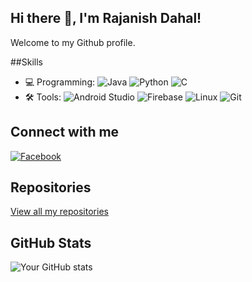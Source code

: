 ## Hi there 👋, I'm Rajanish Dahal!
Welcome to my Github profile.


##Skills
- 💻 Programming: ![Java](https://img.shields.io/badge/-Java-007396?logo=java&logoColor=white&style=flat)
                  ![Python](https://img.shields.io/badge/-Python-3776AB?logo=python&logoColor=white&style=flat)
                  ![C](https://img.shields.io/badge/-C-A8B9CC?logo=c&logoColor=white&style=flat)
- 🛠️ Tools: ![Android Studio](https://img.shields.io/badge/-Android%20Studio-3DDC84?logo=android-studio&logoColor=white&style=flat)
  ![Firebase](https://img.shields.io/badge/-Firebase-FFCA28?logo=firebase&logoColor=black&style=flat)
  ![Linux](https://img.shields.io/badge/-Linux-FCC624?logo=linux&logoColor=black&style=flat)
  ![Git](https://img.shields.io/badge/-Git-F05032?logo=git&logoColor=white&style=flat)


## Connect with me
[![Facebook](https://img.shields.io/badge/-Facebook-1877F2?logo=facebook&logoColor=white&style=flat)](https://www.facebook.com/rajnish.dahal/)

## Repositories
[View all my repositories](https://github.com/Zr0-a1?tab=repositories)


## GitHub Stats
![Your GitHub stats](https://github-readme-stats.vercel.app/api?username=Zr0-a1&show_icons=true&theme=radical)




<!--
**Zr0-a1/Zr0-a1** is a ✨ _special_ ✨ repository because its `README.md` (this file) appears on your GitHub profile.

Here are some ideas to get you started:

- 🔭 I’m currently working on ...
- 🌱 I’m currently learning ...
- 👯 I’m looking to collaborate on ...
- 🤔 I’m looking for help with ...
- 💬 Ask me about ...
- 📫 How to reach me: ...
- 😄 Pronouns: ...
- ⚡ Fun fact: ...
-->
